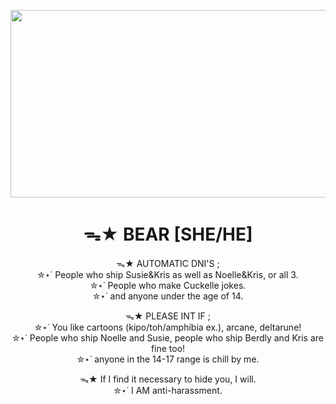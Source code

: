 
<p align="center">
  <img width="800" height="300" src="https://i.pinimg.com/736x/a1/37/98/a13798d1b09b2b74bd5b2aec92b336a5.jpg">
</p>

<h1 align="center">ᯓ★ BEAR [SHE/HE]</h1>

<p align="center">
  ᯓ★ AUTOMATIC DNI'S ;<br/>
✮⋆˙ People who ship Susie&Kris as well as Noelle&Kris, or all 3.<br/>
    ✮⋆˙   People who make Cuckelle jokes.<br/>
        ✮⋆˙    and anyone under the age of 14.<br/>
				</p>
    
<p align="center">
  ᯓ★ PLEASE INT IF ;<br/>
  ✮⋆˙ You like cartoons (kipo/toh/amphibia ex.), arcane, deltarune!<br/>
    ✮⋆˙   People who ship Noelle and Susie, people who ship Berdly and Kris are fine too!<br/>
        ✮⋆˙    anyone in the 14-17 range is chill by me.<br/>
				</p>

<p align="center">
ᯓ★ If I find it necessary to hide you, I will.<br/>
   ✮⋆˙   I AM anti-harassment.
</p>
